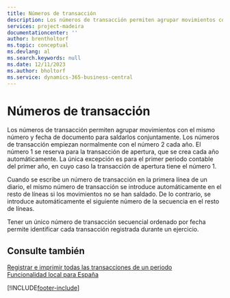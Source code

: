 ```yaml
---
title: Números de transacción
description: Los números de transacción permiten agrupar movimientos con el mismo número y fecha de documento para saldarlos conjuntamente.
services: project-madeira
documentationcenter: ''
author: brentholtorf
ms.topic: conceptual
ms.devlang: al
ms.search.keywords: null
ms.date: 12/11/2023
ms.author: bholtorf
ms.service: dynamics-365-business-central
---
```

# <a name="transaction-numbers"></a>Números de transacción
Los números de transacción permiten agrupar movimientos con el mismo número y fecha de documento para saldarlos conjuntamente. Los números de transacción empiezan normalmente con el número 2 cada año. El número 1 se reserva para la transacción de apertura, que se crea cada año automáticamente. La única excepción es para el primer periodo contable del primer año, en cuyo caso la transacción de apertura tiene el número 1.  

Cuando se escribe un número de transacción en la primera línea de un diario, el mismo número de transacción se introduce automáticamente en el resto de líneas si los movimientos no se han saldado. De lo contrario, se introduce automáticamente el siguiente número de la secuencia en el resto de líneas.  

Tener un único número de transacción secuencial ordenado por fecha permite identificar cada transacción registrada durante un ejercicio.  

## <a name="see-also"></a>Consulte también
 [Registrar e imprimir todas las transacciones de un periodo](how-to-post-and-print-all-transactions-for-a-period.md)   
 [Funcionalidad local para España](spain-local-functionality.md)


[!INCLUDE[footer-include](../../includes/footer-banner.md)]

